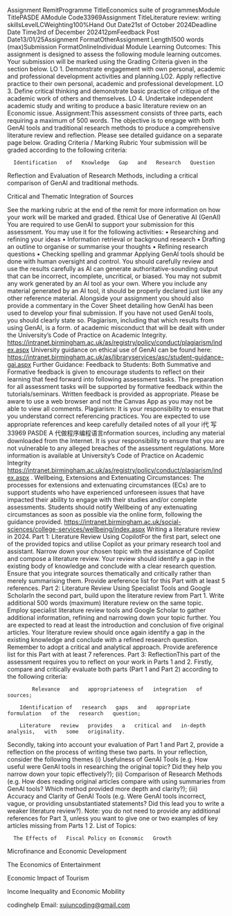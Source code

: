  Assignment RemitProgramme TitleEconomics suite of programmesModule TitlePASDE AModule Code33969Assignment TitleLiterature review: writing skillsLevelLCWeighting100%Hand Out Date21st of October 2024Deadline Date Time3rd of December 202412pmFeedback Post Date13/01/25Assignment FormatOtherAssignment Length1500 words (max)Submission FormatOnlineIndividual Module Learning Outcomes: This assignment is designed to assess the following module learning outcomes. Your submission will be marked using the Grading Criteria given in the section below. LO 1. Demonstrate engagement with own personal, academic and professional development activities and planning.LO2. Apply reflective practice to their own personal, academic and professional development. LO 3. Define critical thinking and demonstrate basic practice of critique of the academic work of others and themselves. LO 4. Undertake independent academic study and writing to produce a basic literature review on an Economic issue. Assignment:This assessment consists of three parts, each requiring a maximum of 500 words. The objective is to engage with both GenAI tools and traditional research methods to produce a comprehensive literature review and reflection. Please see detailed guidance on a separate page below. Grading Criteria / Marking Rubric Your submission will be graded according to the following criteria:

      Identification   of   Knowledge   Gap   and   Research   Question

  Reflection   and   Evaluation of   Research   Methods,   including   a   critical   comparison   of   GenAI and traditional   methods.

  Critical   and Thematic   Integration   of   Sources

See the marking rubric at the end of the remit for more information on how your work will be marked and graded. Ethical Use of Generative AI (GenAI) You are required to use GenAI to support your submission for this assessment. You may use it for the following activities: • Researching and refining your ideas • Information retrieval or background research • Drafting an outline to organise or summarise your thoughts • Refining research questions • Checking spelling and grammar Applying GenAI tools should be done with human oversight and control. You should carefully review and use the results carefully as AI can generate authoritative-sounding output that can be incorrect, incomplete, uncritical, or biased. You may not submit any work generated by an AI tool as your own. Where you include any material generated by an AI tool, it should be properly declared just like any other reference material. Alongside your assignment you should also provide a commentary in the Cover Sheet detailing how GenAI has been used to develop your final submission. If you have not used GenAI tools, you should clearly state so. Plagiarism, including that which results from using GenAI, is a form. of academic misconduct that will be dealt with under the University’s Code of Practice on Academic Integrity. https://intranet.birmingham.ac.uk/as/registry/policy/conduct/plagiarism/index.aspx University guidance on ethical use of GenAI can be found here: https://intranet.birmingham.ac.uk/as/libraryservices/asc/student-guidance-gai.aspx Further Guidance: Feedback to Students: Both Summative and Formative feedback is given to encourage students to reflect on their learning that feed forward into following assessment tasks. The preparation for all assessment tasks will be supported by formative feedback within the tutorials/seminars. Written feedback is provided as appropriate. Please be aware to use a web browser and not the Canvas App as you may not be able to view all comments. Plagiarism: It is your responsibility to ensure that you understand correct referencing practices. You are expected to use appropriate references and keep carefully detailed notes of all your i代 写33969 PASDE A 代做程序编程语言nformation sources, including any material downloaded from the Internet. It is your responsibility to ensure that you are not vulnerable to any alleged breaches of the assessment regulations. More information is available at University’s Code of Practice on Academic Integrity https://intranet.birmingham.ac.uk/as/registry/policy/conduct/plagiarism/index.aspx . Wellbeing, Extensions and Extenuating Circumstances: The processes for extensions and extenuating circumstances (ECs) are to support students who have experienced unforeseen issues that have impacted their ability to engage with their studies and/or complete assessments. Students should notify Wellbeing of any extenuating circumstances as soon as possible via the online form, following the guidance provided. https://intranet.birmingham.ac.uk/social-sciences/college-services/wellbeing/index.aspx Writing a literature review in 2024. Part 1: Literature Review Using CopilotFor the first part, select one of the provided topics and utilise Copilot as your primary research tool and assistant. Narrow down your chosen topic with the assistance of Copilot and compose a literature review. Your review should identify a gap in the existing body of knowledge and conclude with a clear research question. Ensure that you integrate sources thematically and critically rather than merely summarising them. Provide areference list for this Part with at least 5 references. Part 2: Literature Review Using Specialist Tools and Google ScholarIn the second part, build upon the literature review from Part 1. Write additional 500 words (maximum) literature review on the same topic. Employ specialist literature review tools and Google Scholar to gather additional information, refining and narrowing down your topic further. You are expected to read at least the introduction and conclusion of five original articles. Your literature review should once again identify a gap in the existing knowledge and conclude with a refined research question. Remember to adopt a critical and analytical approach. Provide areference list for this Part with at least 7 references. Part 3: ReflectionThis part of the assessment requires you to reflect on your work in Parts 1 and 2. Firstly, compare and critically evaluate both parts (Part 1 and Part 2) according to the following criteria:

            Relevance   and   appropriateness of   integration   of   sources;

        Identification of   research   gaps   and   appropriate   formulation   of the   research   question;

        Literature   review   provides   a   critical and   in-depth   analysis,   with   some   originality.

Secondly, taking into account your evaluation of Part 1 and Part 2, provide a reflection on the process of writing these two parts. In your reflection, consider the following themes (i) Usefulness of GenAI Tools (e.g. How useful were GenAI tools in researching the original topic? Did they help you narrow down your topic effectively?); (ii) Comparison of Research Methods (e.g. How does reading original articles compare with using summaries from GenAI tools? Which method provided more depth and clarity?); (iii) Accuracy and Clarity of GenAI Tools (e.g. Were GenAI tools incorrect, vague, or providing unsubstantiated statements? Did this lead you to write a weaker literature review?). Note: you do not need to provide any additional references for Part 3, unless you want to give one or two examples of key articles missing from Parts 1 2. List of Topics:

      The Effects of   Fiscal Policy on Economic   Growth

  Microfinance and Economic Development

  The   Economics   of   Entertainment

  Economic   Impact   of   Tourism

  Income Inequality and Economic Mobility


codinghelp Email: xujuncoding@gmail.com
